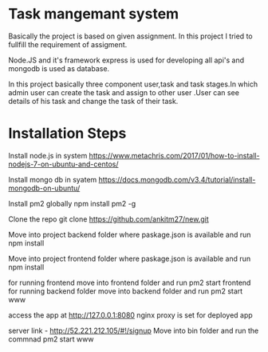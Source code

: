 # Task mangemant system

Basically the project is based on given assignment. In this project I tried to fullfill the requirement of assigment.

Node.JS and it's framework express is used for developing all api's and mongodb is used as database. 

In this project basically three component user,task and task stages.In which admin user can create the task and assign to other
user .User can see details of his task and change the task of their task.

# Installation Steps

Install node.js in system
https://www.metachris.com/2017/01/how-to-install-nodejs-7-on-ubuntu-and-centos/

Install mongo db in syatem
https://docs.mongodb.com/v3.4/tutorial/install-mongodb-on-ubuntu/

Install pm2 globally npm install pm2 -g

Clone the repo git clone https://github.com/ankitm27/new.git

Move into project backend folder where paskage.json is available and run npm install

Move into project frontend folder where paskage.json is available and run npm install

for running frontend move into frontend folder and run pm2 start frontend
for running backend folder move into backend folder and run pm2 start www

access the app at http://127.0.0.1:8080
nginx proxy is set for deployed app

server link - http://52.221.212.105/#!/signup
Move into bin folder and run the commnad pm2 start www

